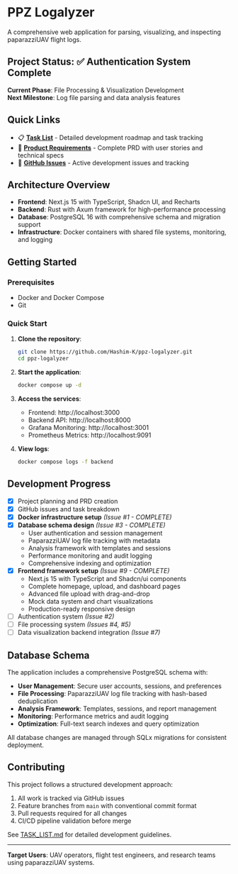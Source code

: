 # PPZ Logalyzer

A comprehensive web application for parsing, visualizing, and inspecting paparazziUAV flight logs.

## Project Status: ✅ Authentication System Complete

**Current Phase**: File Processing & Visualization Development  
**Next Milestone**: Log file parsing and data analysis features

## Quick Links

- 📋 **[Task List](./TASK_LIST.md)** - Detailed development roadmap and task tracking
- 📖 **[Product Requirements](./prd.txt)** - Complete PRD with user stories and technical specs
- 🐛 **[GitHub Issues](https://github.com/Hashim-K/ppz-logalyzer/issues)** - Active development issues and tracking

## Architecture Overview

- **Frontend**: Next.js 15 with TypeScript, Shadcn UI, and Recharts
- **Backend**: Rust with Axum framework for high-performance processing
- **Database**: PostgreSQL 16 with comprehensive schema and migration support
- **Infrastructure**: Docker containers with shared file systems, monitoring, and logging

## Getting Started

### Prerequisites

- Docker and Docker Compose
- Git

### Quick Start

1. **Clone the repository**:
   ```bash
   git clone https://github.com/Hashim-K/ppz-logalyzer.git
   cd ppz-logalyzer
   ```

2. **Start the application**:
   ```bash
   docker compose up -d
   ```

3. **Access the services**:
   - Frontend: http://localhost:3000
   - Backend API: http://localhost:8000
   - Grafana Monitoring: http://localhost:3001
   - Prometheus Metrics: http://localhost:9091

4. **View logs**:
   ```bash
   docker compose logs -f backend
   ```

## Development Progress

- [x] Project planning and PRD creation
- [x] GitHub issues and task breakdown
- [x] **Docker infrastructure setup** _(Issue #1 - COMPLETE)_
- [x] **Database schema design** _(Issue #3 - COMPLETE)_
  - User authentication and session management
  - PaparazziUAV log file tracking with metadata
  - Analysis framework with templates and sessions
  - Performance monitoring and audit logging
  - Comprehensive indexing and optimization
- [x] **Frontend framework setup** _(Issue #9 - COMPLETE)_
  - Next.js 15 with TypeScript and Shadcn/ui components
  - Complete homepage, upload, and dashboard pages
  - Advanced file upload with drag-and-drop
  - Mock data system and chart visualizations
  - Production-ready responsive design
- [ ] Authentication system _(Issue #2)_
- [ ] File processing system _(Issues #4, #5)_
- [ ] Data visualization backend integration _(Issue #7)_

## Database Schema

The application includes a comprehensive PostgreSQL schema with:

- **User Management**: Secure user accounts, sessions, and preferences
- **File Processing**: PaparazziUAV log file tracking with hash-based deduplication
- **Analysis Framework**: Templates, sessions, and report management
- **Monitoring**: Performance metrics and audit logging
- **Optimization**: Full-text search indexes and query optimization

All database changes are managed through SQLx migrations for consistent deployment.

## Contributing

This project follows a structured development approach:

1. All work is tracked via GitHub issues
2. Feature branches from `main` with conventional commit format
3. Pull requests required for all changes
4. CI/CD pipeline validation before merge

See [TASK_LIST.md](./TASK_LIST.md) for detailed development guidelines.

---

**Target Users**: UAV operators, flight test engineers, and research teams using paparazziUAV systems.
